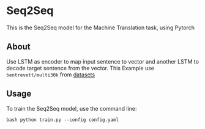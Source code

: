 # Seq2Seq
This is the Seq2Seq model for the Machine Translation task, using Pytorch

## About
Use LSTM as encoder to map input sentence to vector and another LSTM to decode target sentence from the vector. This Example use `bentrevett/multi30k` from [datasets](https://pypi.org/project/datasets/)

## Usage
To train the Seq2Seq model, use the command line:

``bash
python train.py --config config.yaml
``
